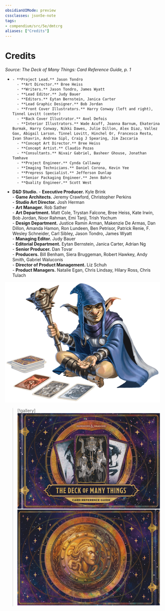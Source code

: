 ```yaml
---
obsidianUIMode: preview
cssclasses: json5e-note
tags:
- compendium/src/5e/dmtcrg
aliases: ["Credits"]
---
```

# Credits
*Source: The Deck of Many Things: Card Reference Guide, p. 1* 

-     - **Project Lead.** Jason Tondro    
        - **Art Director.** Bree Heiss    
        - **Writers.** Jason Tondro, James Wyatt    
        - **Lead Editor.** Judy Bauer    
        - **Editors.** Eytan Bernstein, Janica Carter    
        - **Lead Graphic Designer.** Bob Jordan    
        - **Front Cover Illustrators.** Harry Conway (left and right), Tinnel Lovitt (center)    
        - **Back Cover Illustrator.** Axel Defois    
        - **Interior Illustrators.** Wade Acuff, Joanna Barnum, Ekaterina Burmak, Harry Conway, Nikki Dawes, Julie Dillon, Alex Diaz, Vallez Gax, Abigail Larson. Tinnel Lovitt, Hinchel Or, Francesca Resta, Ivan Shavrin, Andrea Sipl, Craig J Spearing, Jim Zaccaria    
        - **Concept Art Director.** Bree Heiss    
        - **Concept Artist.** Claudio Pozas    
        - **Consultants.** Nivair Gabriel, Basheer Ghouse, Jonathan Tomhave    
        - **Project Engineer.** Cynda Callaway    
        - **Imaging Technicians.** Daniel Corona, Kevin Yee    
        - **Prepress Specialist.** Jefferson Dunlap    
        - **Senior Packaging Engineer.** Jenn Bahrs    
        - **Quality Engineer.** Scott West    
- **D&D Studio.**     - **Executive Producer.** Kyle Brink    
        - **Game Architects.** Jeremy Crawford, Christopher Perkins    
        - **Studio Art Director.** Josh Herman    
        - **Art Manager.** Rob Sather    
        - **Art Department.** Matt Cole, Trystan Falcone, Bree Heiss, Kate Irwin, Bob Jordan, Noor Rahman, Emi Tanji, Trish Yochum    
        - **Design Department.** Justice Ramin Arman, Makenzie De Armas, Dan Dillon, Amanda Hamon, Ron Lundeen, Ben Petrisor, Patrick Renie, F. Wesley Schneider, Carl Sibley, Jason Tondro, James Wyatt    
        - **Managing Editor.** Judy Bauer    
        - **Editorial Department.** Eytan Bernstein, Janica Carter, Adrian Ng    
        - **Senior Producer.** Dan Tovar    
        - **Producers.** Bill Benham, Siera Bruggeman, Robert Hawkey, Andy Smith, Gabriel Waluconis    
        - **Director of Product Management.** Liz Schuh    
        - **Product Managers.** Natalie Egan, Chris Lindsay, Hilary Ross, Chris Tulach    

![](https://raw.githubusercontent.com/5etools-mirror-3/5etools-img/main/book/BMT/credits.webp#center)

> [!gallery]
> ![Front Cover](https://raw.githubusercontent.com/5etools-mirror-3/5etools-img/main/book/DMTCRG/Cover%20Front.webp#gallery)
> ![Back Cover](https://raw.githubusercontent.com/5etools-mirror-3/5etools-img/main/book/DMTCRG/Cover%20Back.webp#gallery)